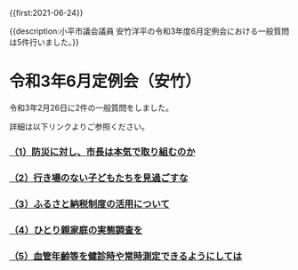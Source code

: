 {{first:2021-06-24}}

{{description:小平市議会議員 安竹洋平の令和3年度6月定例会における一般質問は5件行いました。}}

# 令和3年6月定例会（安竹）

令和3年2月26日に2件の一般質問をしました。

詳細は以下リンクよりご参照ください。

### [（1）防災に対し、市長は本気で取り組むのか](./1-sityou-bousai-honkijanaidesyo.md)

### [（2）行き場のない子どもたちを見過ごすな](./2-ikibanonai-kodomotachi.md)

### [（3）ふるさと納税制度の活用について](./3-furusato-nouzei.md)

### [（4）ひとり親家庭の実態調査を](./4-hitorioya-katei-jittai-chousa.md)

### [（5）血管年齢等を健診時や常時測定できるようにしては](./5-kekkan-nenrei.md)
